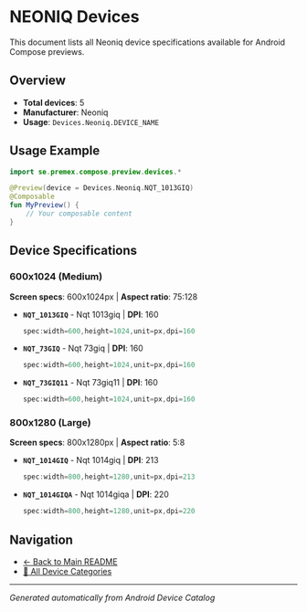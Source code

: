 # NEONIQ Devices

This document lists all Neoniq device specifications available for Android Compose previews.

## Overview

- **Total devices**: 5
- **Manufacturer**: Neoniq
- **Usage**: `Devices.Neoniq.DEVICE_NAME`

## Usage Example

```kotlin
import se.premex.compose.preview.devices.*

@Preview(device = Devices.Neoniq.NQT_1013GIQ)
@Composable
fun MyPreview() {
    // Your composable content
}
```

## Device Specifications

### 600x1024 (Medium)

**Screen specs**: 600x1024px | **Aspect ratio**: 75:128

- **`NQT_1013GIQ`** - Nqt 1013giq | **DPI**: 160
  ```kotlin
  spec:width=600,height=1024,unit=px,dpi=160
  ```

- **`NQT_73GIQ`** - Nqt 73giq | **DPI**: 160
  ```kotlin
  spec:width=600,height=1024,unit=px,dpi=160
  ```

- **`NQT_73GIQ11`** - Nqt 73giq11 | **DPI**: 160
  ```kotlin
  spec:width=600,height=1024,unit=px,dpi=160
  ```

### 800x1280 (Large)

**Screen specs**: 800x1280px | **Aspect ratio**: 5:8

- **`NQT_1014GIQ`** - Nqt 1014giq | **DPI**: 213
  ```kotlin
  spec:width=800,height=1280,unit=px,dpi=213
  ```

- **`NQT_1014GIQA`** - Nqt 1014giqa | **DPI**: 220
  ```kotlin
  spec:width=800,height=1280,unit=px,dpi=220
  ```

## Navigation

- [← Back to Main README](../../README.md)
- [📱 All Device Categories](../README.md)

---
*Generated automatically from Android Device Catalog*
